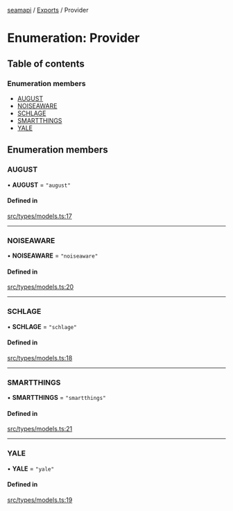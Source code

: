 [seamapi](../README.md) / [Exports](../modules.md) / Provider

# Enumeration: Provider

## Table of contents

### Enumeration members

- [AUGUST](Provider.md#august)
- [NOISEAWARE](Provider.md#noiseaware)
- [SCHLAGE](Provider.md#schlage)
- [SMARTTHINGS](Provider.md#smartthings)
- [YALE](Provider.md#yale)

## Enumeration members

### AUGUST

• **AUGUST** = `"august"`

#### Defined in

[src/types/models.ts:17](https://github.com/seamapi/javascript/blob/main/src/types/models.ts#L17)

___

### NOISEAWARE

• **NOISEAWARE** = `"noiseaware"`

#### Defined in

[src/types/models.ts:20](https://github.com/seamapi/javascript/blob/main/src/types/models.ts#L20)

___

### SCHLAGE

• **SCHLAGE** = `"schlage"`

#### Defined in

[src/types/models.ts:18](https://github.com/seamapi/javascript/blob/main/src/types/models.ts#L18)

___

### SMARTTHINGS

• **SMARTTHINGS** = `"smartthings"`

#### Defined in

[src/types/models.ts:21](https://github.com/seamapi/javascript/blob/main/src/types/models.ts#L21)

___

### YALE

• **YALE** = `"yale"`

#### Defined in

[src/types/models.ts:19](https://github.com/seamapi/javascript/blob/main/src/types/models.ts#L19)
